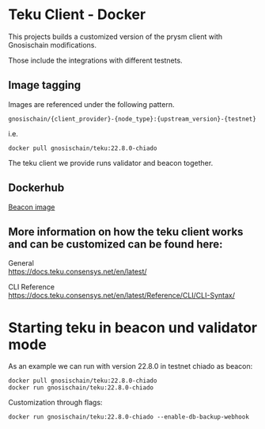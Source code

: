 # Teku Client - Docker

This projects builds a customized version of the prysm client with Gnosischain modifications.

Those include the integrations with different testnets.

## Image tagging 

Images are referenced under the following pattern. 

```
gnosischain/{client_provider}-{node_type}:{upstream_version}-{testnet}
```

i.e.

```
docker pull gnosischain/teku:22.8.0-chiado 
```

The teku client we provide runs validator and beacon together.

## Dockerhub 

[Beacon image](https://hub.docker.com/repository/docker/gnosischain/teku)  


## More information on how the teku client works and can be customized can be found here:  

General  
https://docs.teku.consensys.net/en/latest/

CLI Reference  
https://docs.teku.consensys.net/en/latest/Reference/CLI/CLI-Syntax/


# Starting teku in beacon und validator mode
As an example we can run with version 22.8.0 in testnet chiado as beacon: 

```
docker pull gnosischain/teku:22.8.0-chiado  
docker run gnosischain/teku:22.8.0-chiado 
```

Customization through flags: 
```
docker run gnosischain/teku:22.8.0-chiado --enable-db-backup-webhook
```




